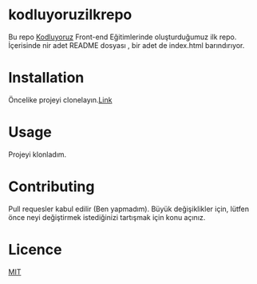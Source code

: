 # kodluyoruzilkrepo
Bu repo [Kodluyoruz](https://kodluyoruz.org/tr/kodluyoruz/) Front-end Eğitimlerinde oluşturduğumuz ilk repo. İçerisinde nir adet README dosyası , bir adet de index.html barındırıyor.

# Installation
Öncelike projeyi clonelayın.[Link](https://github.com/batuhankok-dev/kodluyoruzilkrepo.git)
# Usage
Projeyi klonladım.
# Contributing
Pull requesler kabul edilir (Ben yapmadım). Büyük değişiklikler için, lütfen önce neyi değiştirmek istediğinizi tartışmak için konu açınız.

# Licence
[MIT]()
